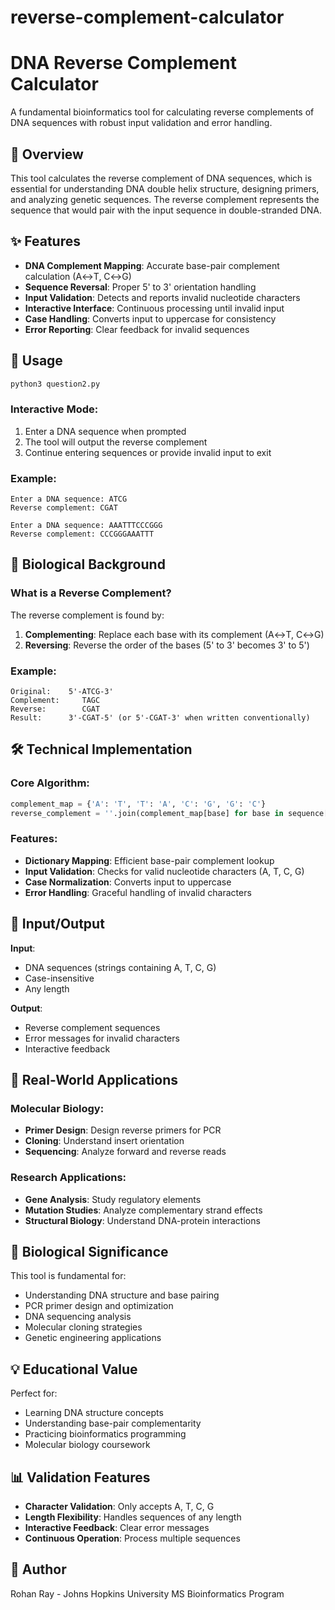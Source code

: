 # reverse-complement-calculator
# DNA Reverse Complement Calculator

A fundamental bioinformatics tool for calculating reverse complements of DNA sequences with robust input validation and error handling.

## 🧬 Overview

This tool calculates the reverse complement of DNA sequences, which is essential for understanding DNA double helix structure, designing primers, and analyzing genetic sequences. The reverse complement represents the sequence that would pair with the input sequence in double-stranded DNA.

## ✨ Features

- **DNA Complement Mapping**: Accurate base-pair complement calculation (A↔T, C↔G)
- **Sequence Reversal**: Proper 5' to 3' orientation handling
- **Input Validation**: Detects and reports invalid nucleotide characters
- **Interactive Interface**: Continuous processing until invalid input
- **Case Handling**: Converts input to uppercase for consistency
- **Error Reporting**: Clear feedback for invalid sequences

## 🚀 Usage

```bash
python3 question2.py
```

### Interactive Mode:
1. Enter a DNA sequence when prompted
2. The tool will output the reverse complement
3. Continue entering sequences or provide invalid input to exit

### Example:
```
Enter a DNA sequence: ATCG
Reverse complement: CGAT

Enter a DNA sequence: AAATTTCCCGGG
Reverse complement: CCCGGGAAATTT
```

## 🧪 Biological Background

### What is a Reverse Complement?
The reverse complement is found by:
1. **Complementing**: Replace each base with its complement (A↔T, C↔G)
2. **Reversing**: Reverse the order of the bases (5' to 3' becomes 3' to 5')

### Example:
```
Original:    5'-ATCG-3'
Complement:     TAGC
Reverse:        CGAT
Result:      3'-CGAT-5' (or 5'-CGAT-3' when written conventionally)
```

## 🛠️ Technical Implementation

### Core Algorithm:
```python
complement_map = {'A': 'T', 'T': 'A', 'C': 'G', 'G': 'C'}
reverse_complement = ''.join(complement_map[base] for base in sequence[::-1])
```

### Features:
- **Dictionary Mapping**: Efficient base-pair complement lookup
- **Input Validation**: Checks for valid nucleotide characters (A, T, C, G)
- **Case Normalization**: Converts input to uppercase
- **Error Handling**: Graceful handling of invalid characters

## 📁 Input/Output

**Input**: 
- DNA sequences (strings containing A, T, C, G)
- Case-insensitive
- Any length

**Output**:
- Reverse complement sequences
- Error messages for invalid characters
- Interactive feedback

## 🧬 Real-World Applications

### Molecular Biology:
- **Primer Design**: Design reverse primers for PCR
- **Cloning**: Understand insert orientation
- **Sequencing**: Analyze forward and reverse reads

### Research Applications:
- **Gene Analysis**: Study regulatory elements
- **Mutation Studies**: Analyze complementary strand effects
- **Structural Biology**: Understand DNA-protein interactions

## 🔬 Biological Significance

This tool is fundamental for:
- Understanding DNA structure and base pairing
- PCR primer design and optimization
- DNA sequencing analysis
- Molecular cloning strategies
- Genetic engineering applications

## 💡 Educational Value

Perfect for:
- Learning DNA structure concepts
- Understanding base-pair complementarity
- Practicing bioinformatics programming
- Molecular biology coursework

## 📊 Validation Features

- **Character Validation**: Only accepts A, T, C, G
- **Length Flexibility**: Handles sequences of any length
- **Interactive Feedback**: Clear error messages
- **Continuous Operation**: Process multiple sequences

## 📝 Author

Rohan Ray - Johns Hopkins University MS Bioinformatics Program
